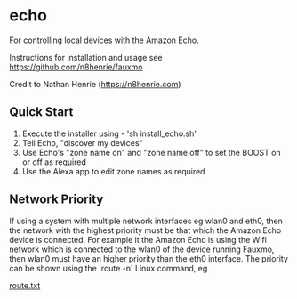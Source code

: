 # echo
For controlling local devices with the Amazon Echo.

Instructions for installation and usage see https://github.com/n8henrie/fauxmo

Credit to Nathan Henrie (https://n8henrie.com)


## Quick Start

1. Execute the installer using - 'sh install_echo.sh'
2. Tell Echo, "discover my devices"
3. Use Echo's "zone name on" and "zone name off" to set the BOOST on or off as required
4. Use the Alexa app to edit zone names as required

## Network Priority

If using a system with multiple network interfaces eg wlan0 and eth0, then the network with the highest priority must be that which the Amazon Echo device is connected.
For example it the Amazon Echo is using the Wifi network which is connected to the wlan0 of the device running Fauxmo, then wlan0 must have an higher priority than the eth0 interface. The priority can be shown using the 'route -n' Linux command, eg

[route.txt](https://github.com/twa127/PiHomeHVAC/files/7970804/route.txt)
